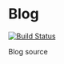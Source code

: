 # Blog

[![Build Status](https://dev.azure.com/ThomasMPorter/Blog/_apis/build/status/ThomasMPorter.Blog?branchName=master)](https://dev.azure.com/ThomasMPorter/Blog/_build/latest?definitionId=3&branchName=master)

Blog source
